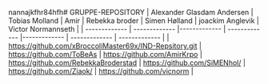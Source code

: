 nannajkfhr84hfh# GRUPPE-REPOSITORY
| Alexander Glasdam Andersen | Tobias Molland |  Amir  | Rebekka broder | Simen Hølland  | joackim Anglevik  | Victor Normannseth |
| ------------- | ------------- |------------- | ------------- |------------- | ------------- | ------------- |
| https://github.com/xBroccoliMaster69x/IND-Repsitory.git  | https://github.com/ToBeAs  | https://github.com/AmirKrpo | https://github.com/RebekkaBroderstad  |  https://github.com/SiMENhol/  |  https://github.com/Ziaok/ | https://github.com/vicnorm |
